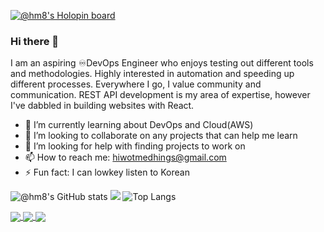 [![@hm8's Holopin board](https://holopin.me/hm8)](https://holopin.io/@hm8)

### Hi there 👋

I am an aspiring ♾DevOps Engineer who enjoys testing out different tools and methodologies. Highly interested in automation and speeding up different processes. Everywhere I go, I value community and communication. REST API development is my area of expertise, however I've dabbled in building websites with React.

- 🌱 I’m currently learning about DevOps and Cloud(AWS)
- 👯 I’m looking to collaborate on any projects that can help me learn
- 🤔 I’m looking for help with finding projects to work on
- 📫 How to reach me: hiwotmedhings@gmail.com
- ⚡ Fun fact: I can lowkey listen to Korean

![@hm8's GitHub stats](https://github-readme-stats.vercel.app/api?username=hm-8&hide=stars,issues&count_private=true&show_icons=true&theme=transparent) <img src="https://github-readme-streak-stats.herokuapp.com/?user=hm-8&theme=transparent"> ![Top Langs](https://github-readme-stats.vercel.app/api/top-langs/?username=hm-8&layout=compact)

<a href="">
  <img align="center" src="https://github-readme-stats.vercel.app/api?username=hm-8&hide=stars,issues&count_private=true&show_icons=true&theme=transparent&layout=compact" />
</a>
<a href="">
  <img align="center" src="https://github-readme-streak-stats.herokuapp.com/?user=hm-8&theme=transparent&layout=compact" />
</a>
<a href="">
  <img align="center" src="https://github-readme-stats.vercel.app/api/top-langs/?username=hm-8&layout=compact" />
</a>

